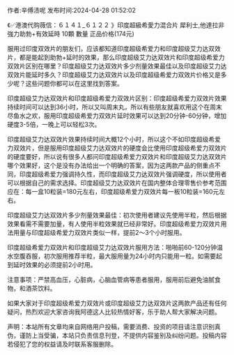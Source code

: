<p>作者:辛傅渍呢 发布时间:2024-04-28 01:52:02</p>
<p>《✅港澳代购薇信：６１４１_６１２２ 》印度超級希愛力混合片 犀利士,他達拉非 強力助勃+有效延時 10顆 數量 正品价格(174元) </p>
									<p>服用过印度双效片的朋友们，应该都知道印度超级希爱力和印度超级艾力达双效片，都是能起到助勃+延时的效果，那么印度超级艾力达双效片和印度超级希爱力双效片区别在哪里？印度超级艾力达双效片多少剂量效果最佳以及印度超级艾力达双效片能延时多久？印度超级艾力达双效片以及印度超级希爱力双效片价格又是多少呢？这些问题你都可以在这里找到答案。</p><p></p><p>印度超级艾力达双效片和印度超级希爱力双效片区别：印度超级希爱力双效片效果持续时间可以达到36小时，所以又叫周末丸，所以有些朋友就喜欢用这个在周末尽鱼水之欢，服用印度超级希爱力双效片延时效果可以达到20分钟-60分钟，增加硬度3-5倍，一晚上可以轻松3次。</p><p></p><p>印度超级艾力达双效片效果持续时间大概12个小时，所以这个不如印度超级希爱力双效片，但是服用印度超级艾力达双效片的硬度会比使用印度超级希爱力双效片的硬度要好，所以说有很多人都问印度超级希爱力双效片和印度超级艾力达双效片哪个效果好，这个是没有办法给出一个明确的答案，因为这两款产品的侧重点不同，印度超级希爱力强调持久性，而印度超级艾力达双效片强调硬度，所以使用者可以根据自己的需求选择。印度超级艾力达双效片在国内整体合理零售价参考范围应在：每一盒10粒装=180元左右，印度超级希爱力双效片每一板10粒装=160元左右。</p><p></p><p>印度超级艾力达双效片多少剂量效果最佳：初次使用者建议先使用半粒，然后根据效果看需不需要加量，有人使用半粒效果就已经非常好。印度超级希爱力双效片用法用量与印度超级希爱力双效片类似一样，提前2～3个小时服用。</p><p>印度超级希爱力双效片和印度超级艾力达双效片服用方法：啪啪前60-120分钟温水空腹吞服，初次服用推荐半粒，最大服用量为24小时内只能用一粒。如需要起到延时效果的必须提前2小时用。</p><p></p><p>注意事项：严禁高血压，心脏病，心脑血管病等患者服用，服用前后避免油腻食物，和酒茶饮料。</p><p>如果大家对于印度超级希爱力双效片或印度超级艾力达双效片这两款产品还有任何疑问，热烈欢迎大家咨询我阿德这人比较热情好客，乐于助人帮大家解决问题。</p>				声明：本站所有文章均来自网络用户投稿，需要消费、投资的项目请注意识别真伪，谨防上当受骗，本站只负责信息刊登，不提供内容鉴别及纠纷问题。投稿内容若侵犯了您的权益请及时联系客服删除。				
